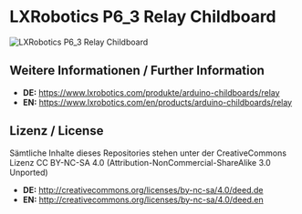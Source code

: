 LXRobotics P6_3 Relay Childboard
==============

![LXRobotics P6_3 Relay Childboard](https://www.lxrobotics.com/wp-content/uploads/mz_af_p6_3_side_small.jpg)

## Weitere Informationen / Further Information

* **DE:** https://www.lxrobotics.com/produkte/arduino-childboards/relay
* **EN:** https://www.lxrobotics.com/en/products/arduino-childboards/relay

## Lizenz / License
Sämtliche Inhalte dieses Repositories stehen unter der CreativeCommons Lizenz CC BY-NC-SA 4.0 (Attribution-NonCommercial-ShareAlike 3.0 Unported)

* **DE:** http://creativecommons.org/licenses/by-nc-sa/4.0/deed.de
* **EN:** http://creativecommons.org/licenses/by-nc-sa/4.0/deed.en
